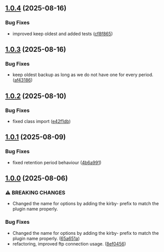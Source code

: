 ## [1.0.4](https://github.com/tearoom1/kirby-ftp-backup/compare/v1.0.3...v1.0.4) (2025-08-16)


### Bug Fixes

* improved keep oldest and added tests ([cf8f865](https://github.com/tearoom1/kirby-ftp-backup/commit/cf8f8654d8b55f0e62fb88e552e8890241b7ed0b))

## [1.0.3](https://github.com/tearoom1/kirby-ftp-backup/compare/v1.0.2...v1.0.3) (2025-08-16)


### Bug Fixes

* keep oldest backup as long as we do not have one for every period. ([af43186](https://github.com/tearoom1/kirby-ftp-backup/commit/af43186104b0500ed354fc694c78187492c155b4))

## [1.0.2](https://github.com/tearoom1/kirby-ftp-backup/compare/v1.0.1...v1.0.2) (2025-08-10)


### Bug Fixes

* fixed class import ([e42f1db](https://github.com/tearoom1/kirby-ftp-backup/commit/e42f1db0086fb286cf3663ed58eb2207fa896114))

## [1.0.1](https://github.com/tearoom1/kirby-ftp-backup/compare/v1.0.0...v1.0.1) (2025-08-09)


### Bug Fixes

* fixed retention period behaviour ([4b6a991](https://github.com/tearoom1/kirby-ftp-backup/commit/4b6a9915cb920bfd29c6131fdde87650a54d0558))

## [1.0.0](https://github.com/tearoom1/kirby-ftp-backup/compare/v0.5.4...v1.0.0) (2025-08-06)


### ⚠ BREAKING CHANGES

* Changed the name for options by adding the kirby- prefix to match the plugin name properly.

### Bug Fixes

* Changed the name for options by adding the kirby- prefix to match the plugin name properly. ([65a651a](https://github.com/tearoom1/kirby-ftp-backup/commit/65a651a3a6c12144435a4257bad7c70a1191357c))
* refactoring, improved ftp connection usage. ([8ef0456](https://github.com/tearoom1/kirby-ftp-backup/commit/8ef0456e79e3cb22eb929f7c62ae7a9a3b2e623e))

